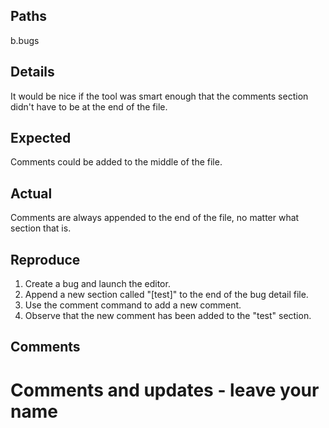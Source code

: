 ## Paths
b.bugs


## Details
It would be nice if the tool was smart enough that the comments section
didn't have to be at the end of the file.


## Expected
Comments could be added to the middle of the file.


## Actual
Comments are always appended to the end of the file, no matter what
section that is.


## Reproduce
1. Create a bug and launch the editor.
2. Append a new section called "[test]" to the end of the bug detail file.
3. Use the comment command to add a new comment.
4. Observe that the new comment has been added to the "test" section.


## Comments
# Comments and updates - leave your name
